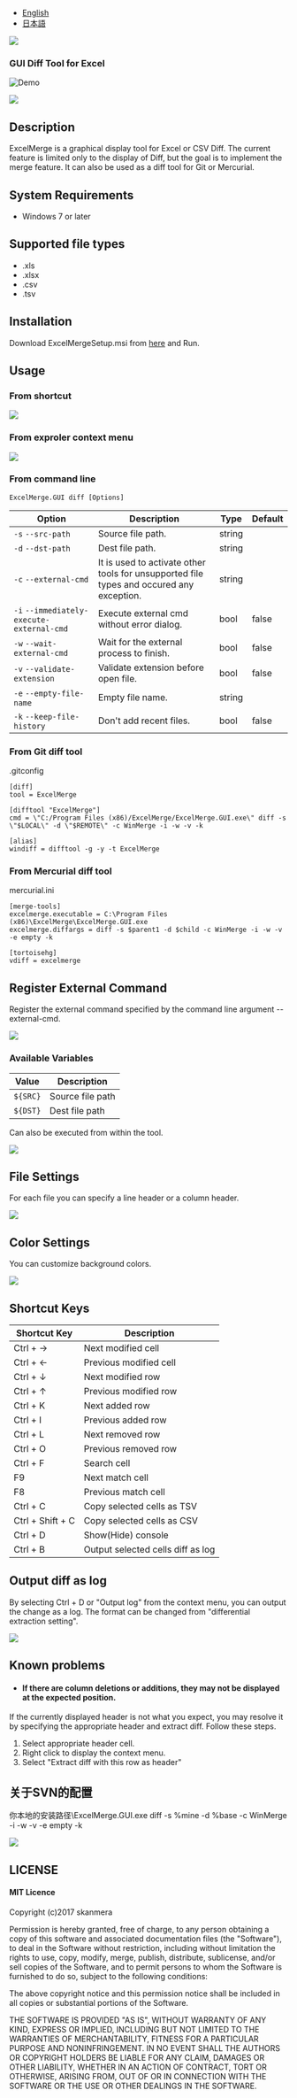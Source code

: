 - [English](https://github.com/skanmera/ExcelMerge/blob/master/README.md)
- [日本語](https://github.com/skanmera/ExcelMerge/blob/master/README.jp.md)


![](https://github.com/skanmera/ExcelMerge/blob/media/media/logo.png)

### GUI Diff Tool for Excel

![Demo](https://github.com/skanmera/ExcelMerge/blob/media/media/demo.gif)

![](https://github.com/skanmera/ExcelMerge/blob/media/media/cell_diff.png)

## Description

ExcelMerge is a graphical display tool for Excel or CSV Diff.
The current feature is limited only to the display of Diff, but the goal is to implement the merge feature.
It can also be used as a diff tool for Git or Mercurial.

## System Requirements

- Windows 7 or later

## Supported file types

- .xls
- .xlsx
- .csv
- .tsv

## Installation

Download ExcelMergeSetup.msi from [here](https://github.com/skanmera/ExcelMerge/releases/) and Run.

## Usage

### From shortcut

![](https://github.com/skanmera/ExcelMerge/blob/media/media/shortcut.png)

### From exproler context menu

![](https://github.com/skanmera/ExcelMerge/blob/media/media/context.png)

### From command line

```
ExcelMerge.GUI diff [Options]
```

|Option|Description|Type|Default|
|------|-----------|----|-------|
|```-s``` ```--src-path```|Source file path.|string|
|```-d``` ```--dst-path``` |Dest file path.| string
|```-c``` ```--external-cmd```|It is used to activate other tools for unsupported file types and occured any exception.| string
|```-i``` ```--immediately-execute-external-cmd```|Execute external cmd without error dialog.| bool | false
|```-w``` ```--wait-external-cmd```|Wait for the external process to finish.|bool|false
|```-v``` ```--validate-extension```|Validate extension before open file.|bool|false
|```-e``` ```--empty-file-name```|Empty file name.|string
|```-k``` ```--keep-file-history```|Don't add recent files.|bool|false

### From Git diff tool

.gitconfig
```
[diff]
tool = ExcelMerge

[difftool "ExcelMerge"]
cmd = \"C:/Program Files (x86)/ExcelMerge/ExcelMerge.GUI.exe\" diff -s \"$LOCAL\" -d \"$REMOTE\" -c WinMerge -i -w -v -k 

[alias]
windiff = difftool -g -y -t ExcelMerge
```

### From Mercurial diff tool

mercurial.ini
```
[merge-tools]
excelmerge.executable = C:\Program Files (x86)\ExcelMerge\ExcelMerge.GUI.exe
excelmerge.diffargs = diff -s $parent1 -d $child -c WinMerge -i -w -v -e empty -k

[tortoisehg]
vdiff = excelmerge
```

## Register External Command
Register the external command specified by the command line argument --external-cmd.

![](https://github.com/skanmera/ExcelMerge/blob/media/media/ext_cmd_win.png)

### Available Variables
|Value|Description|
|------|----------|
|```${SRC}```|Source file path|
|```${DST}```|Dest file path|  
  
  
Can also be executed from within the tool.

![](https://github.com/skanmera/ExcelMerge/blob/media/media/ext_cmd.png)

## File Settings

For each file you can specify a line header or a column header.

![](https://github.com/skanmera/ExcelMerge/blob/media/media/file_settings.png)

## Color Settings

You can customize background colors.

![](https://github.com/skanmera/ExcelMerge/blob/media/media/settings.png)


## Shortcut Keys

|Shortcut Key|Description|
|---|-----------|
|Ctrl + →|Next modified cell|
|Ctrl + ←|Previous modified cell|
|Ctrl + ↓|Next modified row|
|Ctrl + ↑|Previous modified row|
|Ctrl + K|Next added row|
|Ctrl + I|Previous added row|
|Ctrl + L|Next removed row|
|Ctrl + O|Previous removed row|
|Ctrl + F|Search cell|
|F9|Next match cell|
|F8|Previous match cell|
|Ctrl + C|Copy selected cells as TSV|
|Ctrl + Shift + C|Copy selected cells as CSV|
|Ctrl + D|Show(Hide) console|
|Ctrl + B|Output selected cells diff as log|


## Output diff as log

By selecting Ctrl + D or "Output log" from the context menu, you can output the change as a log.
The format can be changed from "differential extraction setting".

![](https://github.com/skanmera/ExcelMerge/blob/media/media/log.png)


## Known problems

- <h4>If there are column deletions or additions, they may not be displayed at the expected position.</h4>
If the currently displayed header is not what you expect, you may resolve it by specifying the appropriate header and extract diff.
Follow these steps.
1. Select appropriate header cell.
2. Right click to display the context menu.
3. Select "Extract diff with this row as header"

## 关于SVN的配置
你本地的安装路径\ExcelMerge.GUI.exe diff -s %mine -d %base -c WinMerge -i -w -v -e empty -k

![](https://github.com/assassinLX/ExcelMerge/test.png)

## LICENSE

#### MIT Licence

Copyright (c)2017 skanmera

Permission is hereby granted, free of charge, to any person obtaining a copy of this software and associated documentation files (the "Software"), to deal in the Software without restriction, including without limitation the rights to use, copy, modify, merge, publish, distribute, sublicense, and/or sell copies of the Software, and to permit persons to whom the Software is furnished to do so, subject to the following conditions:

The above copyright notice and this permission notice shall be included in all copies or substantial portions of the Software.

THE SOFTWARE IS PROVIDED "AS IS", WITHOUT WARRANTY OF ANY KIND, EXPRESS OR IMPLIED, INCLUDING BUT NOT LIMITED TO THE WARRANTIES OF MERCHANTABILITY, FITNESS FOR A PARTICULAR PURPOSE AND NONINFRINGEMENT. IN NO EVENT SHALL THE AUTHORS OR COPYRIGHT HOLDERS BE LIABLE FOR ANY CLAIM, DAMAGES OR OTHER LIABILITY, WHETHER IN AN ACTION OF CONTRACT, TORT OR OTHERWISE, ARISING FROM, OUT OF OR IN CONNECTION WITH THE SOFTWARE OR THE USE OR OTHER DEALINGS IN THE SOFTWARE.


